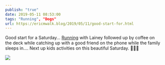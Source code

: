 ```yaml
---
publish: "true"
date: 2019-05-11 08:53:00
tags: "Running", "Dogs"
url: https://ericmwalk.blog/2019/05/11/good-start-for.html
---
```


Good start for a Saturday... [Running](https://www.strava.com/activities/2362222872) with Lainey followed up by coffee on the deck while catching up with a good friend on the phone while the family sleeps in.... Next up kids activities on this beautiful Saturday. 🏃‍♂️🐶

![](https://ericmwalk.blog/uploads/2022/914ce2e672.jpg)
